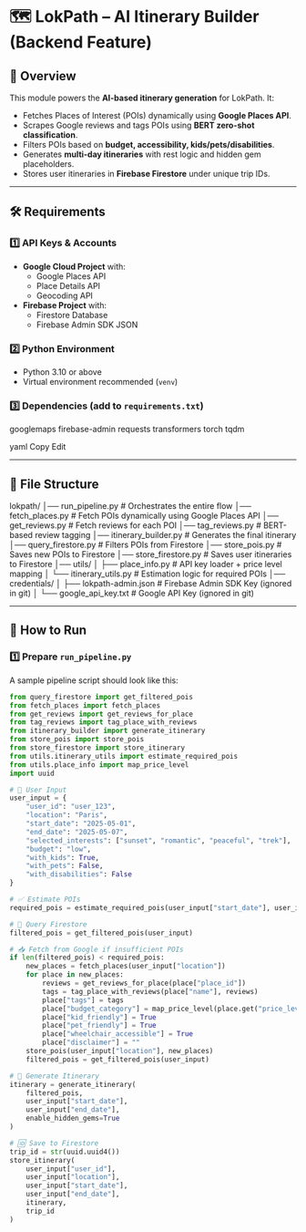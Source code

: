 # 🗺️ LokPath – AI Itinerary Builder (Backend Feature)

## 📌 Overview
This module powers the **AI-based itinerary generation** for LokPath. It:
- Fetches Places of Interest (POIs) dynamically using **Google Places API**.
- Scrapes Google reviews and tags POIs using **BERT zero-shot classification**.
- Filters POIs based on **budget, accessibility, kids/pets/disabilities**.
- Generates **multi-day itineraries** with rest logic and hidden gem placeholders.
- Stores user itineraries in **Firebase Firestore** under unique trip IDs.

---

## 🛠️ Requirements

### 1️⃣ API Keys & Accounts
- **Google Cloud Project** with:
  - Google Places API
  - Place Details API
  - Geocoding API
- **Firebase Project** with:
  - Firestore Database
  - Firebase Admin SDK JSON

### 2️⃣ Python Environment
- Python 3.10 or above
- Virtual environment recommended (`venv`)

### 3️⃣ Dependencies (add to `requirements.txt`)


googlemaps
firebase-admin
requests
transformers
torch
tqdm

yaml
Copy
Edit

---

## 📂 File Structure
lokpath/
│── run_pipeline.py # Orchestrates the entire flow
│── fetch_places.py # Fetch POIs dynamically using Google Places API
│── get_reviews.py # Fetch reviews for each POI
│── tag_reviews.py # BERT-based review tagging
│── itinerary_builder.py # Generates the final itinerary
│── query_firestore.py # Filters POIs from Firestore
│── store_pois.py # Saves new POIs to Firestore
│── store_firestore.py # Saves user itineraries to Firestore
│── utils/
│ ├── place_info.py # API key loader + price level mapping
│ └── itinerary_utils.py # Estimation logic for required POIs
│── credentials/
│ ├── lokpath-admin.json # Firebase Admin SDK Key (ignored in git)
│ └── google_api_key.txt # Google API Key (ignored in git)



---

## 🚀 How to Run

### 1️⃣ Prepare `run_pipeline.py`
A sample pipeline script should look like this:

```python
from query_firestore import get_filtered_pois
from fetch_places import fetch_places
from get_reviews import get_reviews_for_place
from tag_reviews import tag_place_with_reviews
from itinerary_builder import generate_itinerary
from store_pois import store_pois
from store_firestore import store_itinerary
from utils.itinerary_utils import estimate_required_pois
from utils.place_info import map_price_level
import uuid

# 🧪 User Input
user_input = {
    "user_id": "user_123",
    "location": "Paris",
    "start_date": "2025-05-01",
    "end_date": "2025-05-07",
    "selected_interests": ["sunset", "romantic", "peaceful", "trek"],
    "budget": "low",
    "with_kids": True,
    "with_pets": False,
    "with_disabilities": False
}

# ✅ Estimate POIs
required_pois = estimate_required_pois(user_input["start_date"], user_input["end_date"])

# 🔎 Query Firestore
filtered_pois = get_filtered_pois(user_input)

# 📥 Fetch from Google if insufficient POIs
if len(filtered_pois) < required_pois:
    new_places = fetch_places(user_input["location"])
    for place in new_places:
        reviews = get_reviews_for_place(place["place_id"])
        tags = tag_place_with_reviews(place["name"], reviews)
        place["tags"] = tags
        place["budget_category"] = map_price_level(place.get("price_level"))
        place["kid_friendly"] = True
        place["pet_friendly"] = True
        place["wheelchair_accessible"] = True
        place["disclaimer"] = ""
    store_pois(user_input["location"], new_places)
    filtered_pois = get_filtered_pois(user_input)

# 🧭 Generate Itinerary
itinerary = generate_itinerary(
    filtered_pois,
    user_input["start_date"],
    user_input["end_date"],
    enable_hidden_gems=True
)

# 🆔 Save to Firestore
trip_id = str(uuid.uuid4())
store_itinerary(
    user_input["user_id"],
    user_input["location"],
    user_input["start_date"],
    user_input["end_date"],
    itinerary,
    trip_id
)
